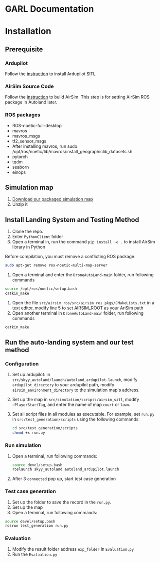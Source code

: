 # GARL Documentation

# Installation

## Prerequisite

### Ardupilot

Follow the [instruction](https://ardupilot.org/dev/docs/building-setup-linux.html#building-setup-linux) to install Ardupilot SITL

### AirSim Source Code

Follow the [instruction](https://microsoft.github.io/AirSim/build_linux/) to build AirSim. This step is for setting AirSim ROS package in Autoland later.

### ROS packages

- ROS-noetic-full-desktop
- mavros
- mavros_msgs
- tf2_sensor_msgs
- After installing mavros, run sudo /opt/ros/noetic/lib/mavros/install_geographiclib_datasets.sh
- pytorch
- tqdm
- seaborn
- einops



## Simulation map
1. [Download our packaged simulation map 
](https://drive.google.com/file/d/1Z8ika2kn8KrnMIwiAt2WGTQ13_62vpeZ/view?usp=sharing)
2. Unzip it


## Install Landing System and Testing Method

1. Clone the repo.
2. Enter `PythonClient` folder
3. Open a terminal in, run the command `pip install -e .` to install AirSim library in Python


Before compilation,  you must remove a conflicting ROS package:

```bash
sudo apt-get remove ros-noetic-multi-map-server
```

1. Open a terminal and enter the `DroneAutoLand-main` folder, run following commands

```bash
source /opt/ros/noetic/setup.bash
catkin_make
```

1. Open the file `src/airsim_ros/src/airsim_ros_pkgs/CMakeLists.txt` in a text editor, modify line 5 to set AIRSIM_ROOT as your AriSim path  
2. Open another terminal in `DroneAutoLand-main` folder, run following commands

```bash
catkin_make
```

## Run the auto-landing system and our test method

### Configuration

1. Set up ardupilot: in `src/skyy_autoland/launch/autoland_ardupilot.launch`, modify `ardupilot_directory` to your ardupilot path, modify `airsim_environment_directory` to the simulation map's address.  
2. Set up the map in `src/simulation/scripts/airsim_sitl`, modify `~PlayerStartTag`, and enter the name of map `court` or `lawn`.
3. Set all script files in all modules as executable. For example, set `run.py` in `src/test_generation/scripts` using the following commands:
    
    ```bash
    cd src/test_generation/scripts
    chmod +x run.py
    ```
    

### Run simulation

1. Open a terminal, run following commands:
    
    ```bash
    source devel/setup.bash
    roslaunch skyy_autoland autoland_ardupilot.launch
    ```
2. After 3 `connected` pop up, start test case generation

###  Test case generation
1. Set up the folder to save the record in the `run.py`.
2. Set up the map
3. Open a terminal, run following commands:

```bash
source devel/setup.bash
rosrun test_generation run.py
```

### Evaluation
1. Modify the result folder address `exp_folder` in `Evaluation.py`
2. Run the `Evaluation.py`

